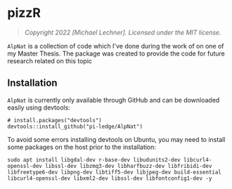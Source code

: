 # pizzR

> *Copyright 2022 [Michael Lechner]. Licensed under the MIT license.*

`AlpNat` is a collection of code which I've done during the work of on one of my Master Thesis. The package was created to provide the code for future research related on this topic



## Installation

`AlpNat` is currently only available through GitHub and can be downloaded easily using devtools:

```
# install.packages("devtools")
devtools::install_github("pi-ledge/AlpNat")
```


To avoid some errors installing devtools on Ubuntu, you may need to install some packages on the host prior to the installation:

```
sudo apt install libgdal-dev r-base-dev libudunits2-dev libcurl4-openssl-dev libssl-dev libzmq3-dev libharfbuzz-dev libfribidi-dev libfreetype6-dev libpng-dev libtiff5-dev libjpeg-dev build-essential libcurl4-openssl-dev libxml2-dev libssl-dev libfontconfig1-dev -y
```
